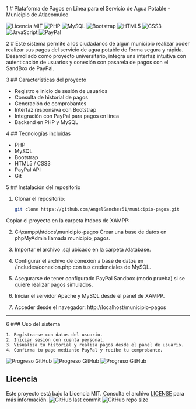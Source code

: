 1 # Plataforma de Pagos en Línea para el Servicio de Agua Potable - Municipio de Atlacomulco


![Licencia MIT](https://img.shields.io/badge/Licencia-MIT-blue.svg)
![PHP](https://img.shields.io/badge/PHP-777BB4?style=flat&logo=php&logoColor=white)
![MySQL](https://img.shields.io/badge/MySQL-4479A1?style=flat&logo=mysql&logoColor=white)
![Bootstrap](https://img.shields.io/badge/Bootstrap-563D7C?style=flat&logo=bootstrap&logoColor=white)
![HTML5](https://img.shields.io/badge/HTML5-E34F26?style=flat&logo=html5&logoColor=white)
![CSS3](https://img.shields.io/badge/CSS3-1572B6?style=flat&logo=css3&logoColor=white)
![JavaScript](https://img.shields.io/badge/JavaScript-F7DF1E?style=flat&logo=javascript&logoColor=black)
![PayPal](https://img.shields.io/badge/PayPal-00457C?style=flat&logo=paypal&logoColor=white)



2 # Este sistema permite a los ciudadanos de algun municipio realizar poder realizar sus pagos del servicio de agua potable de forma segura y rápida. Desarrollado como proyecto universitario, integra una interfaz intuitiva con autenticación de usuarios y conexión con pasarela de pagos con el SandBox de PayPal.


3 ## Características del proyecto
- Registro e inicio de sesión de usuarios
- Consulta de historial de pagos
- Generación de comprobantes
- Interfaz responsiva con Bootstrap
- Integración con PayPal para pagos en línea
- Backend en PHP y MySQL

4 ## Tecnologías incluidas
- PHP
- MySQL
- Bootstrap
- HTML5 / CSS3
- PayPal API
- Git

5 ## Instalación del repositorio

1. Clonar el repositorio:
   ```bash
   git clone https://github.com/AngelSanchez51/municipio-pagos.git
Copiar el proyecto en la carpeta htdocs de XAMPP:

2. C:\xampp\htdocs\municipio-pagos
Crear una base de datos en phpMyAdmin llamada municipio_pagos.

3. Importar el archivo .sql ubicado en la carpeta /database.

4. Configurar el archivo de conexión a base de datos en /includes/conexion.php con tus credenciales de MySQL.

5. Asegurarse de tener configurado PayPal Sandbox (modo prueba) si se quiere realizar pagos simulados.

6. Iniciar el servidor Apache y MySQL desde el panel de XAMPP.

7. Acceder desde el navegador:
http://localhost/municipio-pagos

---

6 ### Uso del sistema
```
1. Regístrarse con datos del usuario.
2. Iniciar sesión con cuenta personal.
3. Visualiza tu historial y realiza pagos desde el panel de usuario.
4. Confirma tu pago mediante PayPal y recibe tu comprobante.
```
![Progreso GitHub](progress.png)
![Progreso GitHub](paypaluser.png)
![Progreso GitHub](users.png)
## Licencia


Este proyecto está bajo la Licencia MIT. Consulta el archivo [LICENSE](LICENSE) para más información.
![GitHub last commit](https://img.shields.io/github/last-commit/AngelSanchez51/municipio-pagos)
![GitHub repo size](https://img.shields.io/github/repo-size/AngelSanchez51/municipio-pagos)
